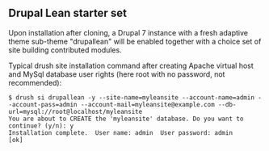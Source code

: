 ## Drupal Lean starter set

Upon installation after cloning, a Drupal 7 instance with a fresh adaptive theme sub-theme "drupallean" will be enabled together with a choice set of site building contributed modules.

Typical drush site installation command after creating Apache virtual host and MySql database user rights (here root with no password, not recommended):

````
$ drush si drupallean -y --site-name=myleansite --account-name=admin --account-pass=admin --account-mail=myleansite@example.com --db-url=mysql://root@localhost/myleansite
You are about to CREATE the 'myleansite' database. Do you want to continue? (y/n): y
Installation complete.  User name: admin  User password: admin                                    [ok]
````
